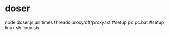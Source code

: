 # doser
node doser.js url times threads proxy/off/proxy.txt
#setup pc 
pc.bat
#setup linux
sh linux.sh
